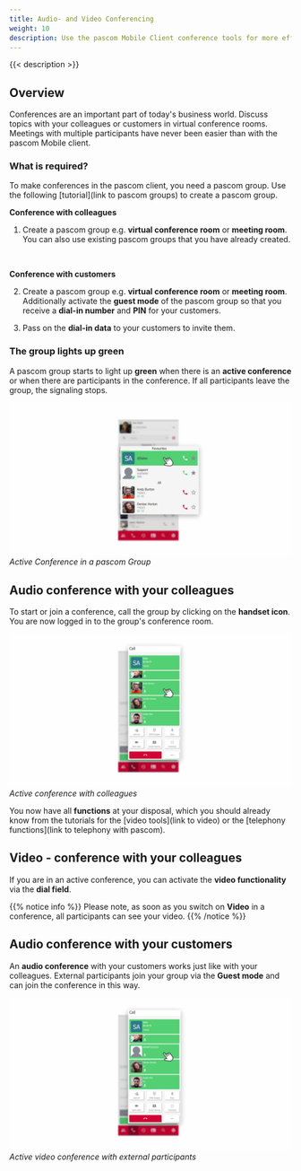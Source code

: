 ```yaml
---
title: Audio- and Video Conferencing
weight: 10
description: Use the pascom Mobile Client conference tools for more effective collaboration with your colleagues and customers
---
```

 
{{< description >}}


## Overview

Conferences are an important part of today's business world. Discuss topics with your colleagues or customers in virtual conference rooms. Meetings with multiple participants have never been easier than with the pascom Mobile client. 

### What is required?

To make conferences in the pascom client, you need a pascom group. Use the following [tutorial](link to pascom groups) to create a pascom group.

**Conference with colleagues**

1. Create a pascom group e.g. **virtual conference room** or **meeting room**. You can also use existing pascom groups that you have already created.   
<br />

**Conference with customers**

2. Create a pascom group e.g. **virtual conference room** or **meeting room**. Additionally activate the **guest mode** of the pascom group so that you receive a **dial-in number** and **PIN** for your customers. 

3. Pass on the **dial-in data** to your customers to invite them.

### The group lights up green

A pascom group starts to light up **green** when there is an **active conference** or when there are participants in the conference. If all participants leave the group, the signaling stops.

![Active Conference in a pascom Group](active_conference.en.jpg)
*Active Conference in a pascom Group*
</br>

## Audio conference with your colleagues

To start or join a conference, call the group by clicking on the **handset icon**. You are now logged in to the group's conference room.


![Active conference with colleagues](active_conference_intern.en.jpg)
*Active conference with colleagues*
</br>

You now have all **functions** at your disposal, which you should already know from the tutorials for the [video tools](link to video) or the [telephony functions](link to telephony with pascom). 

## Video - conference with your colleagues

If you are in an active conference, you can activate the **video functionality** via the **dial field**. 

{{% notice info %}}
Please note, as soon as you switch on **Video** in a conference, all participants can see your video.
{{% /notice %}}

## Audio conference with your customers

An **audio conference** with your customers works just like with your colleagues. External participants join your group via the **Guest mode** and can join the conference in this way. 

![Active video conference with external participants](active_conference_extern.en.jpg)
*Active video conference with external participants*
</br>


